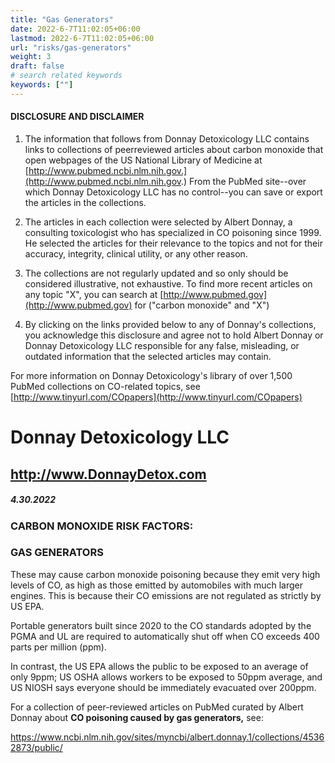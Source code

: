 ```yaml
---
title: "Gas Generators"
date: 2022-6-7T11:02:05+06:00
lastmod: 2022-6-7T11:02:05+06:00
url: "risks/gas-generators"
weight: 3
draft: false
# search related keywords
keywords: [""]
---
```


#### DISCLOSURE AND DISCLAIMER 

1) The information that follows from Donnay Detoxicology LLC contains links to collections of peerreviewed articles about carbon monoxide that open webpages of the US National Library of Medicine at [http://www.pubmed.ncbi.nlm.nih.gov.](http://www.pubmed.ncbi.nlm.nih.gov.) From the PubMed site--over which Donnay Detoxicology LLC has no control--you can save or export the articles in the collections. 

2) The articles in each collection were selected by Albert Donnay, a consulting toxicologist who has specialized in CO poisoning since 1999. He selected the articles for their relevance to the topics and not for their accuracy, integrity, clinical utility, or any other reason. 

3) The collections are not regularly updated and so only should be considered illustrative, not exhaustive. To find more recent articles on any topic "X", you can search at [http://www.pubmed.gov](http://www.pubmed.gov) for ("carbon monoxide" and "X") 

4) By clicking on the links provided below to any of Donnay's collections, you acknowledge this disclosure and agree not to hold Albert Donnay or Donnay Detoxicology LLC responsible for any false, misleading, or outdated information that the selected articles may contain. 

For more information on Donnay Detoxicology's library of over 1,500 PubMed collections on CO-related topics, see [http://www.tinyurl.com/COpapers](http://www.tinyurl.com/COpapers) 


# Donnay Detoxicology LLC 

## http://www.DonnayDetox.com 

##### 4.30.2022 

### CARBON MONOXIDE RISK FACTORS: 

### GAS GENERATORS 

These may cause carbon monoxide poisoning because they emit very high levels of CO, as high as those emitted by automobiles with much larger engines. This is because their CO emissions are not regulated as strictly by US EPA. 

Portable generators built since 2020 to the CO standards adopted by the PGMA and UL are required to automatically shut off when CO exceeds 400 parts per million (ppm). 

In contrast, the US EPA allows the public to be exposed to an average of only 9ppm; US OSHA allows workers to be exposed to 50ppm average, and US NIOSH says everyone should be immediately evacuated over 200ppm. 

For a collection of peer-reviewed articles on PubMed curated by Albert Donnay about **CO poisoning caused by gas generators,** see: 

 https://www.ncbi.nlm.nih.gov/sites/myncbi/albert.donnay.1/collections/45362873/public/ 


